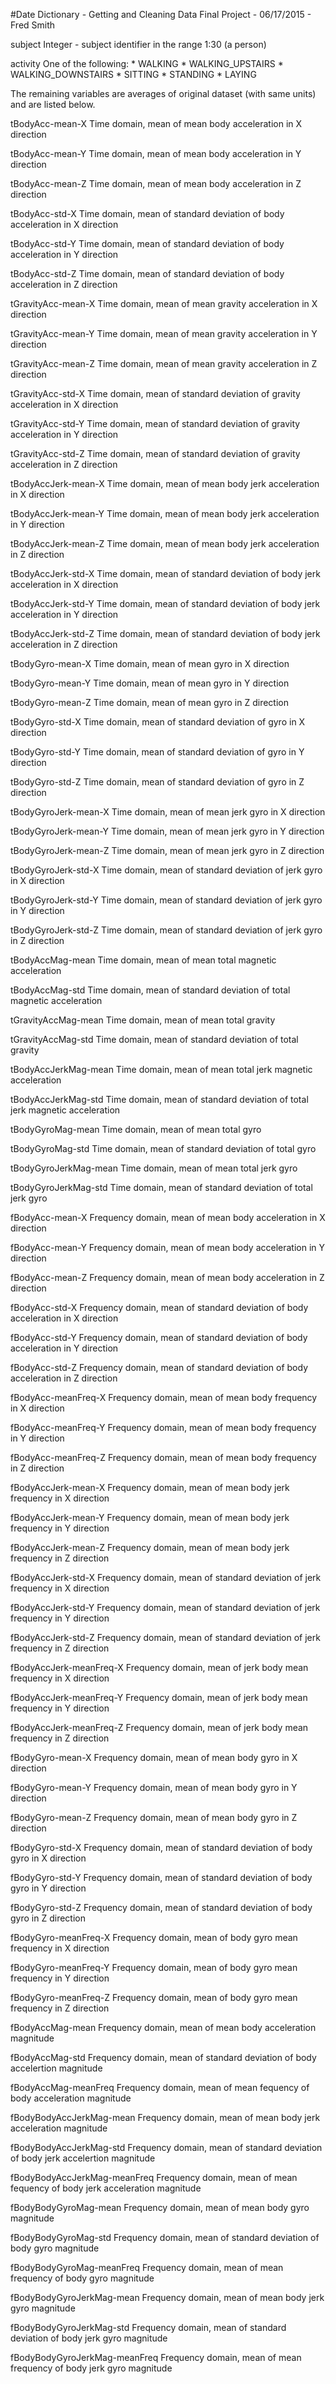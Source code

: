 #Date Dictionary - Getting and Cleaning Data Final Project - 06/17/2015 - Fred Smith

subject
	Integer - subject identifier in the range 1:30 (a person)
	
activity
One of the following:
	* WALKING
	* WALKING_UPSTAIRS
	* WALKING_DOWNSTAIRS
	* SITTING
	* STANDING
	* LAYING

The remaining variables are averages of original dataset (with same units) and are listed below.

tBodyAcc-mean-X
	Time domain, mean of mean body acceleration in X direction
	
tBodyAcc-mean-Y
	Time domain, mean of mean body acceleration in Y direction
	
tBodyAcc-mean-Z
	Time domain, mean of mean body acceleration in Z direction
	
tBodyAcc-std-X
	Time domain, mean of standard deviation of body acceleration in X direction
	
tBodyAcc-std-Y
	Time domain, mean of standard deviation of body acceleration in Y direction
	
tBodyAcc-std-Z
	Time domain, mean of standard deviation of body acceleration in Z direction
	
tGravityAcc-mean-X
	Time domain, mean of mean gravity acceleration in X direction
	
tGravityAcc-mean-Y
	Time domain, mean of mean gravity acceleration in Y direction
	
tGravityAcc-mean-Z
	Time domain, mean of mean gravity acceleration in Z direction
	
tGravityAcc-std-X
	Time domain, mean of standard deviation of gravity acceleration in X direction
	
tGravityAcc-std-Y
	Time domain, mean of standard deviation of gravity acceleration in Y direction
	
tGravityAcc-std-Z
	Time domain, mean of standard deviation of gravity acceleration in Z direction
	
tBodyAccJerk-mean-X
	Time domain, mean of mean body jerk acceleration in X direction
	
tBodyAccJerk-mean-Y
	Time domain, mean of mean body jerk acceleration in Y direction
	
tBodyAccJerk-mean-Z
	Time domain, mean of mean body jerk acceleration in Z direction
	
tBodyAccJerk-std-X
	Time domain, mean of standard deviation of body jerk acceleration in X direction
	
tBodyAccJerk-std-Y
	Time domain, mean of standard deviation of body jerk acceleration in Y direction
	
tBodyAccJerk-std-Z
	Time domain, mean of standard deviation of body jerk acceleration in Z direction
	
tBodyGyro-mean-X
	Time domain, mean of mean gyro in X direction
	
tBodyGyro-mean-Y
	Time domain, mean of mean gyro in Y direction
	
tBodyGyro-mean-Z
	Time domain, mean of mean gyro in Z direction
	
tBodyGyro-std-X
	Time domain, mean of standard deviation of gyro in X direction
	
tBodyGyro-std-Y
	Time domain, mean of standard deviation of gyro in Y direction
	
tBodyGyro-std-Z
	Time domain, mean of standard deviation of gyro in Z direction
	
tBodyGyroJerk-mean-X
	Time domain, mean of mean jerk gyro in X direction
	
tBodyGyroJerk-mean-Y
	Time domain, mean of mean jerk gyro in Y direction
	
tBodyGyroJerk-mean-Z
	Time domain, mean of mean jerk gyro in Z direction
	
tBodyGyroJerk-std-X
	Time domain, mean of standard deviation of jerk gyro in X direction
	
tBodyGyroJerk-std-Y
	Time domain, mean of standard deviation of jerk gyro in Y direction
	
tBodyGyroJerk-std-Z
	Time domain, mean of standard deviation of jerk gyro in Z direction
	
tBodyAccMag-mean
	Time domain, mean of mean total magnetic acceleration
	
tBodyAccMag-std
	Time domain, mean of standard deviation of total magnetic acceleration
	
tGravityAccMag-mean
	Time domain, mean of mean total gravity
	
tGravityAccMag-std
	Time domain, mean of standard deviation of total gravity
	
tBodyAccJerkMag-mean
	Time domain, mean of mean total jerk magnetic acceleration
	
tBodyAccJerkMag-std
	Time domain, mean of standard deviation of total jerk magnetic acceleration
	
tBodyGyroMag-mean
	Time domain, mean of mean total gyro
	
tBodyGyroMag-std
	Time domain, mean of standard deviation of total gyro
	
tBodyGyroJerkMag-mean
	Time domain, mean of mean total jerk gyro
	
tBodyGyroJerkMag-std
	Time domain, mean of standard deviation of total jerk gyro
	
fBodyAcc-mean-X
	Frequency domain, mean of mean body acceleration in X direction
	
fBodyAcc-mean-Y
	Frequency domain, mean of mean body acceleration in Y direction
	
fBodyAcc-mean-Z
	Frequency domain, mean of mean body acceleration in Z direction
	
fBodyAcc-std-X
	Frequency domain, mean of standard deviation of body acceleration in X direction
	
fBodyAcc-std-Y
	Frequency domain, mean of standard deviation of body acceleration in Y direction
	
fBodyAcc-std-Z
	Frequency domain, mean of standard deviation of body acceleration in Z direction
	
fBodyAcc-meanFreq-X
	Frequency domain, mean of mean body frequency in X direction
	
fBodyAcc-meanFreq-Y
	Frequency domain, mean of mean body frequency in Y direction
	
fBodyAcc-meanFreq-Z
	Frequency domain, mean of mean body frequency in Z direction
	
fBodyAccJerk-mean-X
	Frequency domain, mean of mean body jerk frequency in X direction
	
fBodyAccJerk-mean-Y
	Frequency domain, mean of mean body jerk frequency in Y direction
	
fBodyAccJerk-mean-Z
	Frequency domain, mean of mean body jerk frequency in Z direction
	
fBodyAccJerk-std-X
	Frequency domain, mean of standard deviation of jerk frequency in X direction
	
fBodyAccJerk-std-Y
	Frequency domain, mean of standard deviation of jerk frequency in Y direction
	
fBodyAccJerk-std-Z
	Frequency domain, mean of standard deviation of jerk frequency in Z direction
	
fBodyAccJerk-meanFreq-X
	Frequency domain, mean of jerk body mean frequency in X direction
	
fBodyAccJerk-meanFreq-Y
	Frequency domain, mean of jerk body mean frequency in Y direction
	
fBodyAccJerk-meanFreq-Z
	Frequency domain, mean of jerk body mean frequency in Z direction
	
fBodyGyro-mean-X
	Frequency domain, mean of mean body gyro in X direction
	
fBodyGyro-mean-Y
	Frequency domain, mean of mean body gyro in Y direction
	
fBodyGyro-mean-Z
	Frequency domain, mean of mean body gyro in Z direction
	
fBodyGyro-std-X
	Frequency domain, mean of standard deviation of body gyro in X direction
	
fBodyGyro-std-Y
	Frequency domain, mean of standard deviation of body gyro in Y direction
	
fBodyGyro-std-Z
	Frequency domain, mean of standard deviation of body gyro in Z direction
	
fBodyGyro-meanFreq-X
	Frequency domain, mean of body gyro mean frequency in X direction
	
fBodyGyro-meanFreq-Y
	Frequency domain, mean of body gyro mean frequency in Y direction
	
fBodyGyro-meanFreq-Z
	Frequency domain, mean of body gyro mean frequency in Z direction
	
fBodyAccMag-mean
	Frequency domain, mean of mean body acceleration magnitude
	
fBodyAccMag-std
	Frequency domain, mean of standard deviation of body accelertion magnitude
	
fBodyAccMag-meanFreq
	Frequency domain, mean of mean fequency of body acceleration magnitude

fBodyBodyAccJerkMag-mean
	Frequency domain, mean of mean body jerk acceleration magnitude
	
fBodyBodyAccJerkMag-std
	Frequency domain, mean of standard deviation of body jerk accelertion magnitude
	
fBodyBodyAccJerkMag-meanFreq
	Frequency domain, mean of mean fequency of body jerk acceleration magnitude

fBodyBodyGyroMag-mean
	Frequency domain, mean of mean body gyro magnitude
	
fBodyBodyGyroMag-std
	Frequency domain, mean of standard deviation of body gyro magnitude
	
fBodyBodyGyroMag-meanFreq
	Frequency domain, mean of mean frequency of body gyro magnitude
	
fBodyBodyGyroJerkMag-mean
	Frequency domain, mean of mean body jerk gyro magnitude
	
fBodyBodyGyroJerkMag-std
	Frequency domain, mean of standard deviation of body jerk gyro magnitude
	
fBodyBodyGyroJerkMag-meanFreq
	Frequency domain, mean of mean frequency of body jerk gyro magnitude

